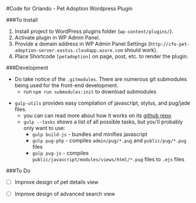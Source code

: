 #Code for Orlando - Pet Adoption Wordpress Plugin

###To Install
1. Install project to WordPress plugins folder (`wp-content/plugins/`).
2. Activate plugin in WP Admin Panel.
3. Provide a domain address in WP Admin Panel Settings (`http://cfo-pet-adoption-server.eastus.cloudapp.azure.com` should work).
4. Place Shortcode `[petadoption]` on page, post, etc. to render the plugin.

###Development
* Do take notice of the `.gitmodules`. There are numerous git submodules being used for the front-end development.
    + run `npm run submodules:init` to download submodules
- `gulp-utils` provides easy compilation of javascript, stylus, and pug/jade files.
    + you can can read more about how it works on its [github repo](https://github.com/khalidhoffman/gulp-utils.git)
    + `gulp --tasks` shows a list of all possible tasks, but you'll probably only want to use:
       + `gulp build-js` - bundles and minifies javascript
       + `gulp pug-php` - compiles `admin/pug/*.pug` and `public/pug/*.pug` files
       + `gulp pug-js` - compiles `public/javascript/modules/views/html/*.pug` files to `.ejs` files


###To Do
- [ ] Improve design of pet details view
- [ ] Improve design of advanced search view

